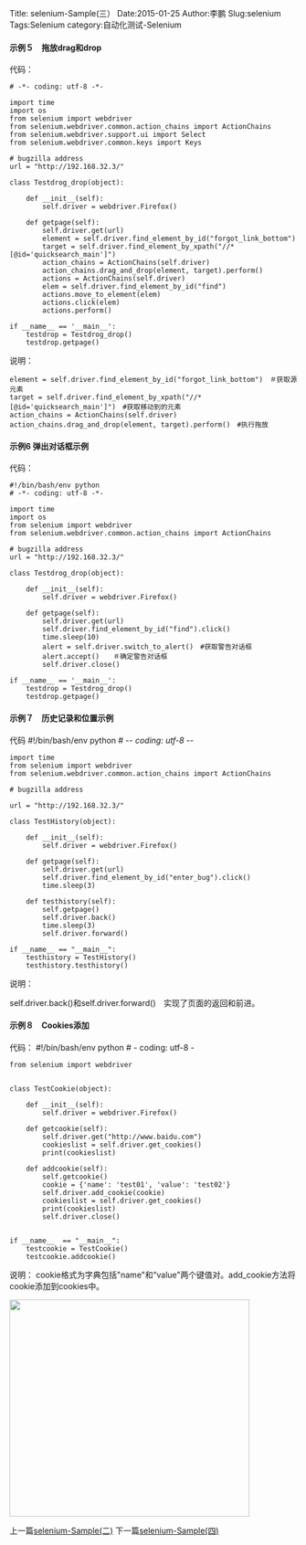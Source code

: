 Title: selenium-Sample(三）
Date:2015-01-25
Author:李鹏
Slug:selenium
Tags:Selenium
category:自动化测试-Selenium

#### 示例５　拖放drag和drop

代码：

    # -*- coding: utf-8 -*-
 
    import time
    import os
    from selenium import webdriver
    from selenium.webdriver.common.action_chains import ActionChains
    from selenium.webdriver.support.ui import Select
    from selenium.webdriver.common.keys import Keys
 
    # bugzilla address
    url = "http://192.168.32.3/"
 
    class Testdrog_drop(object):
 
        def __init__(self):
            self.driver = webdriver.Firefox()
 
        def getpage(self):
            self.driver.get(url)
            element = self.driver.find_element_by_id("forgot_link_bottom")
            target = self.driver.find_element_by_xpath("//*[@id='quicksearch_main']")
            action_chains = ActionChains(self.driver)
            action_chains.drag_and_drop(element, target).perform()
            actions = ActionChains(self.driver)
            elem = self.driver.find_element_by_id("find")
            actions.move_to_element(elem)
            actions.click(elem)
            actions.perform()
 
    if __name__ == '__main__':
        testdrop = Testdrog_drop()
        testdrop.getpage()

说明：

    element = self.driver.find_element_by_id("forgot_link_bottom")　＃获取源元素
    target = self.driver.find_element_by_xpath("//*[@id='quicksearch_main']")　#获取移动到的元素
    action_chains = ActionChains(self.driver)
    action_chains.drag_and_drop(element, target).perform()　#执行拖放
    

#### 示例6 弹出对话框示例

代码：

    #!/bin/bash/env python
    # -*- coding: utf-8 -*-
 
    import time
    import os
    from selenium import webdriver
    from selenium.webdriver.common.action_chains import ActionChains
 
    # bugzilla address
    url = "http://192.168.32.3/"
 
    class Testdrog_drop(object):
 
        def __init__(self):
            self.driver = webdriver.Firefox()
 
        def getpage(self):
            self.driver.get(url)
            self.driver.find_element_by_id("find").click()
            time.sleep(10)
            alert = self.driver.switch_to_alert()　#获取警告对话框
            alert.accept()　　＃确定警告对话框
            self.driver.close()
 
    if __name__ == '__main__':
        testdrop = Testdrog_drop()
        testdrop.getpage()

#### 示例７　历史记录和位置示例

代码
    #!/bin/bash/env python
    # -*- coding: utf-8 -*-
 
    import time
    from selenium import webdriver
    from selenium.webdriver.common.action_chains import ActionChains
 
    # bugzilla address
 
    url = "http://192.168.32.3/"
 
    class TestHistory(object):
 
        def __init__(self):
            self.driver = webdriver.Firefox()
 
        def getpage(self):
            self.driver.get(url)
            self.driver.find_element_by_id("enter_bug").click()
            time.sleep(3)
 
        def testhistory(self):
            self.getpage()
            self.driver.back()
            time.sleep(3)
            self.driver.forward()
 
    if __name__ == "__main__":
        testhistory = TestHistory()
        testhistory.testhistory()
                                     
                                     
说明：　

self.driver.back()和self.driver.forward()　实现了页面的返回和前进。

#### 示例８　Cookies添加

代码：
    #!/bin/bash/env python
    # *-* coding: utf-8 *-*
 
    from selenium import webdriver
 
 
    class TestCookie(object):
 
        def __init__(self):
            self.driver = webdriver.Firefox()
 
        def getcookie(self):
            self.driver.get("http://www.baidu.com")
            cookieslist = self.driver.get_cookies()
            print(cookieslist)
 
        def addcookie(self):
            self.getcookie()
            cookie = {'name': 'test01', 'value': 'test02'}
            self.driver.add_cookie(cookie)
            cookieslist = self.driver.get_cookies()
            print(cookieslist)
            self.driver.close()
 
 
    if __name__  == "__main__":
        testcookie = TestCookie()
        testcookie.addcookie()

说明：  cookie格式为字典包括"name"和“value"两个键值对。add_cookie方法将cookie添加到cookies中。


<img src="https://d2lm6fxwu08ot6.cloudfront.net/img-thumbs/280h/WBB0EXYSWE.jpg" height="380" width="420">

上一篇[selenium-Sample(二)](https://king32783784.github.io/2015/01/24/selenium/)
下一篇[selenium-Sample(四)](https://king32783784.github.io/2015/01/26/selenium/)